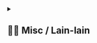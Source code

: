 <details> 
  <summary>
  <h2> ⛓️‍💥 Misc / Lain-lain</h2> 
  </summary>

<p>
<div align="center">

[![Stargazers repo roster for @NightRunners02/](https://reporoster.com/stars/NightRunners02/latihan1.modul3)](https://github.com/NightRunners02/latihan1.modul3/stargazers)

---

[![Forkers repo roster for @NightRunners02/](https://reporoster.com/forks/NightRunners02/latihan1.modul3)](https://github.com/NightRunners02/latihan1.modul3/network/members)

---

[![Star History Chart](https://api.star-history.com/svg?repos=NightRunners02/latihan1.modul3&type=Date)](https://star-history.com/#NightRunners02/latihan1.modul3&Date)

---

[![Star History Chart](https://api.star-history.com/svg?repos=NightRunners02/tugas3.modul4&type=Timeline)](https://star-history.com/#NightRunners02/tugas3.modul4&Timeline)

</p>
</div>
</details>


